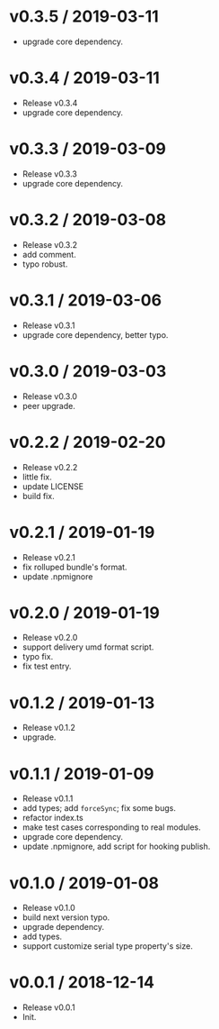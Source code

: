 
v0.3.5 / 2019-03-11
==================

  * upgrade core dependency.

v0.3.4 / 2019-03-11
===================

  * Release v0.3.4
  * upgrade core dependency.

v0.3.3 / 2019-03-09
===================

  * Release v0.3.3
  * upgrade core dependency.

v0.3.2 / 2019-03-08
===================

  * Release v0.3.2
  * add comment.
  * typo robust.

v0.3.1 / 2019-03-06
===================

  * Release v0.3.1
  * upgrade core dependency, better typo.

v0.3.0 / 2019-03-03
===================

  * Release v0.3.0
  * peer upgrade.

v0.2.2 / 2019-02-20
===================

  * Release v0.2.2
  * little fix.
  * update LICENSE
  * build fix.

v0.2.1 / 2019-01-19
===================

  * Release v0.2.1
  * fix rolluped bundle's format.
  * update .npmignore

v0.2.0 / 2019-01-19
===================

  * Release v0.2.0
  * support delivery umd format script.
  * typo fix.
  * fix test entry.

v0.1.2 / 2019-01-13
===================

  * Release v0.1.2
  * upgrade.

v0.1.1 / 2019-01-09
===================

  * Release v0.1.1
  * add types; add `forceSync`; fix some bugs.
  * refactor index.ts
  * make test cases corresponding to real modules.
  * upgrade core dependency.
  * update .npmignore, add script for hooking publish.

v0.1.0 / 2019-01-08
===================

  * Release v0.1.0
  * build next version typo.
  * upgrade dependency.
  * add types.
  * support customize serial type property's size.

v0.0.1 / 2018-12-14
===================

  * Release v0.0.1
  * Init.
